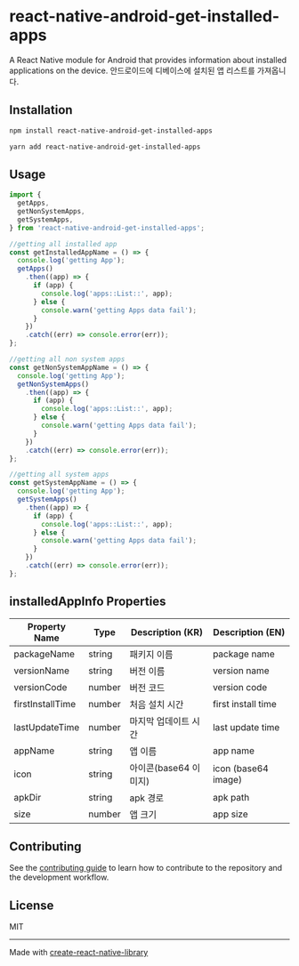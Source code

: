 # react-native-android-get-installed-apps

A React Native module for Android that provides information about installed applications on the device.
안드로이드에 디베이스에 설치된 앱 리스트를 가져옵니다.

## Installation

```sh
npm install react-native-android-get-installed-apps
```

```sh
yarn add react-native-android-get-installed-apps
```

## Usage

```js
import {
  getApps,
  getNonSystemApps,
  getSystemApps,
} from 'react-native-android-get-installed-apps';

//getting all installed app
const getInstalledAppName = () => {
  console.log('getting App');
  getApps()
    .then((app) => {
      if (app) {
        console.log('apps::List::', app);
      } else {
        console.warn('getting Apps data fail');
      }
    })
    .catch((err) => console.error(err));
};

//getting all non system apps
const getNonSystemAppName = () => {
  console.log('getting App');
  getNonSystemApps()
    .then((app) => {
      if (app) {
        console.log('apps::List::', app);
      } else {
        console.warn('getting Apps data fail');
      }
    })
    .catch((err) => console.error(err));
};

//getting all system apps
const getSystemAppName = () => {
  console.log('getting App');
  getSystemApps()
    .then((app) => {
      if (app) {
        console.log('apps::List::', app);
      } else {
        console.warn('getting Apps data fail');
      }
    })
    .catch((err) => console.error(err));
};
```

## installedAppInfo Properties

| Property Name    | Type   | Description (KR)      | Description (EN)    |
| ---------------- | ------ | --------------------- | ------------------- |
| packageName      | string | 패키지 이름           | package name        |
| versionName      | string | 버전 이름             | version name        |
| versionCode      | number | 버전 코드             | version code        |
| firstInstallTime | number | 처음 설치 시간        | first install time  |
| lastUpdateTime   | number | 마지막 업데이트 시간  | last update time    |
| appName          | string | 앱 이름               | app name            |
| icon             | string | 아이콘(base64 이미지) | icon (base64 image) |
| apkDir           | string | apk 경로              | apk path            |
| size             | number | 앱 크기               | app size            |

## Contributing

See the [contributing guide](CONTRIBUTING.md) to learn how to contribute to the repository and the development workflow.

## License

MIT

---

Made with [create-react-native-library](https://github.com/callstack/react-native-builder-bob)
